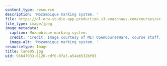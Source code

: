 ```yaml
---
content_type: resource
description: 'Mozambique marking system. '
file: https://ol-ocw-studio-app-production.s3.amazonaws.com/courses/ec-s06-design-for-demining-spring-2007/96b470336120cdf007a3a54ab532bf03_lane05.jpg
file_type: image/jpeg
image_metadata:
  caption: Mozambique marking system.
  credit: 'Credit: Image courtesy of MIT OpenCourseWare, course staff, and students.'
  image-alt: 'Mozambique marking system. '
resourcetype: Image
title: lane05.jpg
uid: 96b47033-6120-cdf0-07a3-a54ab532bf03
---
```


